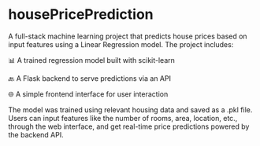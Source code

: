 # housePricePrediction
A full-stack machine learning project that predicts house prices based on input features using a Linear Regression model. The project includes:

📊 A trained regression model built with scikit-learn

🔙 A Flask backend to serve predictions via an API

🌐 A simple frontend interface for user interaction

The model was trained using relevant housing data and saved as a .pkl file. Users can input features like the number of rooms, area, location, etc., through the web interface, and get real-time price predictions powered by the backend API.

